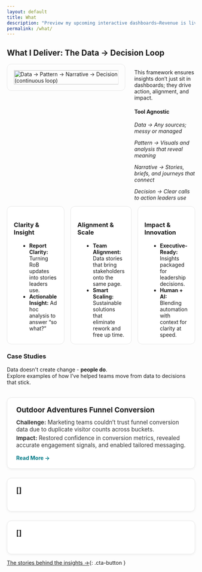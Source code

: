 ```yaml
---
layout: default
title: What
description: "Preview my upcoming interactive dashboards—Revenue is live in preview, with HR and Marketing dashboards coming soon!"
permalink: /what/
---
```


## What I Deliver: The Data → Decision Loop  
<div style="display: flex; align-items: flex-start; gap: 1.5rem; flex-wrap: wrap;">
  <picture>
    <source 
      srcset="{{ '/assets/images/Data Journey.png' | relative_url }}" 
      media="(prefers-color-scheme: dark)">
    <img 
      src="{{ '/assets/images/Data Journey.png' | relative_url }}" 
      alt="Data → Pattern → Narrative → Decision (continuous loop)"
      style="width: 100%; max-width: 280px; height: auto; border:1px solid #e6e6e6;border-radius:12px;padding:1rem 1.1rem; align-self: flex-start;">
  </picture>
  <div style="flex: 1;">  
    <p>This framework ensures insights don’t just sit in dashboards; they drive action, alignment, and impact.</p>
    <H4><strong>Tool Agnostic</strong></H4>  
    <p><em>Data → Any sources; messy or managed</em></p>
    <p><em>Pattern → Visuals and analysis that reveal meaning</em></p>
    <p><em>Narrative → Stories, briefs, and journeys that connect</em></p>
    <p><em>Decision → Clear calls to action leaders use</em></p>
  </div>
</div>

<style>
  .psa-grid{display:grid;grid-template-columns:repeat(3,1fr);gap:1rem}
  .psa-card{background:#fff;border:1px solid #e6e6e6;border-radius:12px;padding:1rem 1.1rem}
  .psa-card h4{margin:.25rem 0 .5rem;font-size:1.05rem}
  .psa-card ul{margin:.25rem 0 0 1.1rem}
  .psa-muted{color:#666;font-style:italic;margin:.75rem 0 0}
  @media (max-width:900px){.psa-grid{grid-template-columns:1fr 1fr}}
  @media (max-width:640px){.psa-grid{grid-template-columns:1fr}}
</style>

<div class="psa-grid">
  <div class="psa-card">
    <h3>Clarity &amp; Insight</h3>
    <ul>
      <li><strong>Report Clarity:</strong> Turning RoB updates into stories leaders use.</li>
      <li><strong>Actionable Insight:</strong> Ad hoc analysis to answer “so what?”</li>
    </ul>
  </div>
  <div class="psa-card">
    <h3>Alignment &amp; Scale</h3>
    <ul>
      <li><strong>Team Alignment:</strong> Data stories that bring stakeholders onto the same page.</li>
      <li><strong>Smart Scaling:</strong> Sustainable solutions that eliminate rework and free up time.</li>
    </ul>
  </div>
  <div class="psa-card">
    <h3>Impact &amp; Innovation</h3>
    <ul>
      <li><strong>Executive-Ready:</strong> Insights packaged for leadership decisions.</li>
      <li><strong>Human + AI:</strong> Blending automation with context for clarity at speed.</li>
    </ul>
  </div>
</div>

### Case Studies  
Data doesn't create change - **people do**.  
Explore examples of how I’ve helped teams move from data to decisions that stick.

<style>
  .case-studies-grid {
    display: grid;
    grid-template-columns: repeat(auto-fit, minmax(280px, 1fr));
    gap: 1.5rem;
    margin-top: 2rem;
  }
  .case-card {
    background: #fff;
    border: 1px solid #e6e6e6;
    border-radius: 12px;
    padding: 1.25rem 1.5rem;
    box-shadow: 0 2px 6px rgba(0,0,0,0.05);
    transition: transform 0.2s ease, box-shadow 0.2s ease;
  }
  .case-card:hover {
    transform: translateY(-3px);
    box-shadow: 0 4px 12px rgba(0,0,0,0.08);
  }
  .case-card h3 {
    margin-top: 0;
    margin-bottom: 0.75rem;
    font-size: 1.2rem;
  }
  .case-card p {
    margin: 0.25rem 0;
    color: #333;
    font-size: 0.95rem;
  }
  .case-card a {
    display: inline-block;
    margin-top: 0.75rem;
    font-weight: bold;
    color: #007a87; /* your PSA teal */
    text-decoration: none;
  }
  .case-card a:hover {
    text-decoration: underline;
  }
</style>

<div class="case-studies-grid">

  <!-- Case Study 1 -->
  <div class="case-card">
    <h3>Outdoor Adventures Funnel Conversion</h3>
    <p><strong>Challenge:</strong> Marketing teams couldn’t trust funnel conversion data due to duplicate visitor counts across buckets.</p>
    <p><strong>Impact:</strong> Restored confidence in conversion metrics, revealed accurate engagement signals, and enabled tailored messaging.</p>
    <a href="/case-study/online-vacation-funnel/">Read More →</a>
  </div>

  <!-- Case Study 2 -->
  <div class="case-card">
    <h3>[]</h3>
    <p></p>
    <p></p>
    <a href="#"></a>
  </div>

  <!-- Case Study 3 -->
  <div class="case-card">
    <h3>[]</h3>
    <p></p>
    <p></p>
    <a href="#"></a>
  </div>

</div>

[The stories behind the insights →](/why/){: .cta-button }
